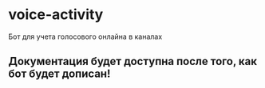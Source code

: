 # voice-activity

Бот для учета голосового онлайна в каналах

## Документация будет доступна после того, как бот будет дописан!
